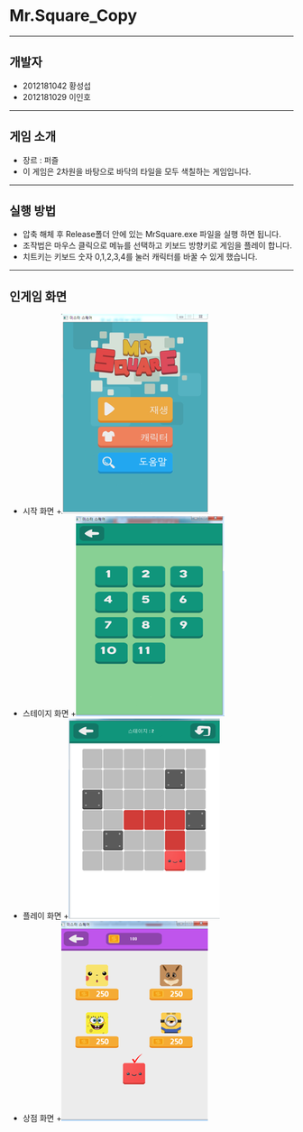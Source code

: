 ﻿# Mr.Square_Copy


---------
개발자
---------
+ 2012181042 황성섭
+ 2012181029 이인호

---------
게임 소개
---------
+ 장르 : 퍼즐
+ 이 게임은 2차원을 바탕으로 바닥의 타일을 모두 색칠하는 게임입니다.

---------
실행 방법
---------
+ 압축 해체 후 Release폴더 안에 있는 MrSquare.exe 파일을 실행 하면 됩니다.
+ 조작법은 마우스 클릭으로 메뉴를 선택하고 키보드 방향키로 게임을 플레이 합니다.
+ 치트키는 키보드 숫자 0,1,2,3,4를 눌러 캐릭터를 바꿀 수 있게 했습니다.

---------
인게임 화면
---------
+ 시작 화면
+![Image01](https://github.com/hbhdy/Mr.Square_Copy/blob/master/Readme_Image/start.png)
+ 스테이지 화면
+![Image02](https://github.com/hbhdy/Mr.Square_Copy/blob/master/Readme_Image/stage.png)
+ 플레이 화면
+![Image03](https://github.com/hbhdy/Mr.Square_Copy/blob/master/Readme_Image/ingame.png)
+ 상점 화면
+![Image04](https://github.com/hbhdy/Mr.Square_Copy/blob/master/Readme_Image/store.png)
